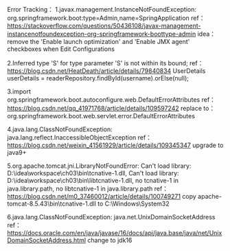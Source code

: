 Error Tracking：
1.javax.management.InstanceNotFoundException: org.springframework.boot:type=Admin,name=SpringApplication
ref：https://stackoverflow.com/questions/50436108/javax-management-instancenotfoundexception-org-springframework-boottype-admin
idea：remove the 'Enable launch optimization' and 'Enable JMX agent' checkboxes when Edit Configurations

2.Inferred type 'S' for type parameter 'S' is not within its bound;
ref：https://blog.csdn.net/HeatDeath/article/details/79840834
UserDetails userDetails = readerRepository.findById(username).orElse(null);

3.import org.springframework.boot.autoconfigure.web.DefaultErrorAttributes
ref：https://blog.csdn.net/qq_41971768/article/details/109597242
replace to：org.springframework.boot.web.servlet.error.DefaultErrorAttributes

4.java.lang.ClassNotFoundException: java.lang.reflect.InaccessibleObjectException
ref：https://blog.csdn.net/weixin_41561929/article/details/109345347
upgrade to java9+

5.org.apache.tomcat.jni.LibraryNotFoundError: Can't load library: D:\idea\workspace\ch03\bin\tcnative-1.dll, Can't load library: D:\idea\workspace\ch03\bin\libtcnative-1.dll, no tcnative-1 in java.library.path, no libtcnative-1 in java.library.path
ref：https://blog.csdn.net/m0_37460012/article/details/100749271
copy apache-tomcat-8.5.43\bin\tcnative-1.dll to C:\Windows\System32

6.java.lang.ClassNotFoundException: java.net.UnixDomainSocketAddress
ref：https://docs.oracle.com/en/java/javase/16/docs/api/java.base/java/net/UnixDomainSocketAddress.html
change to jdk16